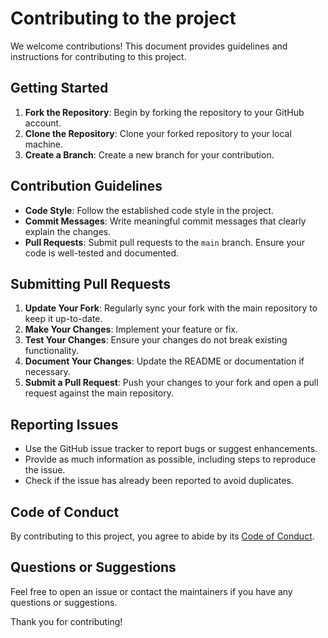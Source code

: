 # Contributing to the project

We welcome contributions! This document provides guidelines and instructions for contributing to this project.

## Getting Started

1. **Fork the Repository**: Begin by forking the repository to your GitHub account.
2. **Clone the Repository**: Clone your forked repository to your local machine.
3. **Create a Branch**: Create a new branch for your contribution.

## Contribution Guidelines

- **Code Style**: Follow the established code style in the project.
- **Commit Messages**: Write meaningful commit messages that clearly explain the changes.
- **Pull Requests**: Submit pull requests to the `main` branch. Ensure your code is well-tested and documented.

## Submitting Pull Requests

1. **Update Your Fork**: Regularly sync your fork with the main repository to keep it up-to-date.
2. **Make Your Changes**: Implement your feature or fix.
3. **Test Your Changes**: Ensure your changes do not break existing functionality.
4. **Document Your Changes**: Update the README or documentation if necessary.
5. **Submit a Pull Request**: Push your changes to your fork and open a pull request against the main repository.

## Reporting Issues

- Use the GitHub issue tracker to report bugs or suggest enhancements.
- Provide as much information as possible, including steps to reproduce the issue.
- Check if the issue has already been reported to avoid duplicates.

## Code of Conduct

By contributing to this project, you agree to abide by its [Code of Conduct](CODE_OF_CONDUCT.md).

## Questions or Suggestions

Feel free to open an issue or contact the maintainers if you have any questions or suggestions.

Thank you for contributing!